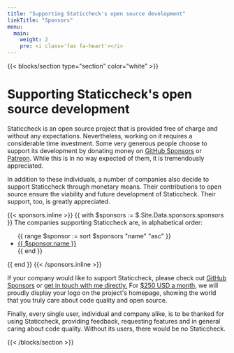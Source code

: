 ```yaml
---
title: "Supporting Staticcheck's open source development"
linkTitle: "Sponsors"
menu:
  main:
    weight: 2
    pre: <i class='fas fa-heart'></i>
---
```


{{< blocks/section type="section" color="white"  >}}

# Supporting Staticcheck's open source development

Staticcheck is an open source project that is provided free of charge and without any expectations.
Nevertheless, working on it requires a considerable time investment.
Some very generous people choose to support its development
by donating money on [GitHub Sponsors](https://github.com/users/dominikh/sponsorship) or [Patreon](https://www.patreon.com/dominikh).
While this is in no way expected of them, it is tremendously appreciated.

In addition to these individuals, a number of companies also
decide to support Staticcheck through monetary means.
Their contributions to open source ensure the viability and future development of Staticcheck.
Their support, too, is greatly appreciated.

{{< sponsors.inline >}}
{{ with $sponsors :=  $.Site.Data.sponsors.sponsors }}
The companies supporting Staticcheck are, in alphabetical order:

<ul>
  {{ range $sponsor := sort $sponsors "name" "asc" }}
  <li><a href="{{ $sponsor.url }}">{{ $sponsor.name }}</a></li>
  {{ end }}
</ul>
{{ end }}
{{< /sponsors.inline >}}

If your company would like to support Staticcheck, please check out [GitHub Sponsors](https://github.com/users/dominikh/sponsorship)
or [get in touch with me directly.](mailto:dominik@honnef.co)
For [$250 USD a month](https://github.com/users/dominikh/sponsorship?utf8=%E2%9C%93&tier_id=MDIyOk1hcmtldHBsYWNlTGlzdGluZ1BsYW4yNTAy&editing=false),
we will proudly display your logo on the project's homepage,
showing the world that you truly care about code quality and open source.

Finally, every single user, individual and company alike, is to be thanked for using Staticcheck, providing feedback, requesting features and in general caring about code quality.
Without its users, there would be no Staticcheck.

{{< /blocks/section >}}
